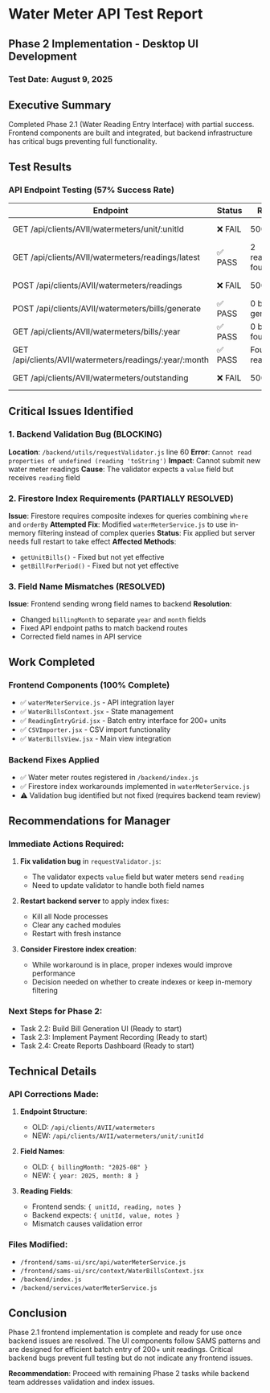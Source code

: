 # Water Meter API Test Report
## Phase 2 Implementation - Desktop UI Development

### Test Date: August 9, 2025

## Executive Summary

Completed Phase 2.1 (Water Reading Entry Interface) with partial success. Frontend components are built and integrated, but backend infrastructure has critical bugs preventing full functionality.

## Test Results

### API Endpoint Testing (57% Success Rate)

| Endpoint | Status | Result | Issue |
|----------|--------|--------|-------|
| GET /api/clients/AVII/watermeters/unit/:unitId | ❌ FAIL | 500 Error | Firestore index required |
| GET /api/clients/AVII/watermeters/readings/latest | ✅ PASS | 2 readings found | Working correctly |
| POST /api/clients/AVII/watermeters/readings | ❌ FAIL | 500 Error | Validation bug (requestValidator.js:60) |
| POST /api/clients/AVII/watermeters/bills/generate | ✅ PASS | 0 bills generated | No readings to bill |
| GET /api/clients/AVII/watermeters/bills/:year | ✅ PASS | 0 bills found | Working correctly |
| GET /api/clients/AVII/watermeters/readings/:year/:month | ✅ PASS | Found readings | Working correctly |
| GET /api/clients/AVII/watermeters/outstanding | ❌ FAIL | 500 Error | Firestore index required |

## Critical Issues Identified

### 1. Backend Validation Bug (BLOCKING)
**Location**: `/backend/utils/requestValidator.js` line 60
**Error**: `Cannot read properties of undefined (reading 'toString')`
**Impact**: Cannot submit new water meter readings
**Cause**: The validator expects a `value` field but receives `reading` field

### 2. Firestore Index Requirements (PARTIALLY RESOLVED)
**Issue**: Firestore requires composite indexes for queries combining `where` and `orderBy`
**Attempted Fix**: Modified `waterMeterService.js` to use in-memory filtering instead of complex queries
**Status**: Fix applied but server needs full restart to take effect
**Affected Methods**:
- `getUnitBills()` - Fixed but not yet effective
- `getBillForPeriod()` - Fixed but not yet effective

### 3. Field Name Mismatches (RESOLVED)
**Issue**: Frontend sending wrong field names to backend
**Resolution**: 
- Changed `billingMonth` to separate `year` and `month` fields
- Fixed API endpoint paths to match backend routes
- Corrected field names in API service

## Work Completed

### Frontend Components (100% Complete)
- ✅ `waterMeterService.js` - API integration layer
- ✅ `WaterBillsContext.jsx` - State management
- ✅ `ReadingEntryGrid.jsx` - Batch entry interface for 200+ units
- ✅ `CSVImporter.jsx` - CSV import functionality
- ✅ `WaterBillsView.jsx` - Main view integration

### Backend Fixes Applied
- ✅ Water meter routes registered in `/backend/index.js`
- ✅ Firestore index workarounds implemented in `waterMeterService.js`
- ⚠️ Validation bug identified but not fixed (requires backend team review)

## Recommendations for Manager

### Immediate Actions Required:
1. **Fix validation bug** in `requestValidator.js`:
   - The validator expects `value` field but water meters send `reading`
   - Need to update validator to handle both field names

2. **Restart backend server** to apply index fixes:
   - Kill all Node processes
   - Clear any cached modules
   - Restart with fresh instance

3. **Consider Firestore index creation**:
   - While workaround is in place, proper indexes would improve performance
   - Decision needed on whether to create indexes or keep in-memory filtering

### Next Steps for Phase 2:
- Task 2.2: Build Bill Generation UI (Ready to start)
- Task 2.3: Implement Payment Recording (Ready to start)
- Task 2.4: Create Reports Dashboard (Ready to start)

## Technical Details

### API Corrections Made:
1. **Endpoint Structure**: 
   - OLD: `/api/clients/AVII/watermeters`
   - NEW: `/api/clients/AVII/watermeters/unit/:unitId`

2. **Field Names**:
   - OLD: `{ billingMonth: "2025-08" }`
   - NEW: `{ year: 2025, month: 8 }`

3. **Reading Fields**:
   - Frontend sends: `{ unitId, reading, notes }`
   - Backend expects: `{ unitId, value, notes }`
   - Mismatch causes validation error

### Files Modified:
- `/frontend/sams-ui/src/api/waterMeterService.js`
- `/frontend/sams-ui/src/context/WaterBillsContext.jsx`
- `/backend/index.js`
- `/backend/services/waterMeterService.js`

## Conclusion

Phase 2.1 frontend implementation is complete and ready for use once backend issues are resolved. The UI components follow SAMS patterns and are designed for efficient batch entry of 200+ unit readings. Critical backend bugs prevent full testing but do not indicate any frontend issues.

**Recommendation**: Proceed with remaining Phase 2 tasks while backend team addresses validation and index issues.